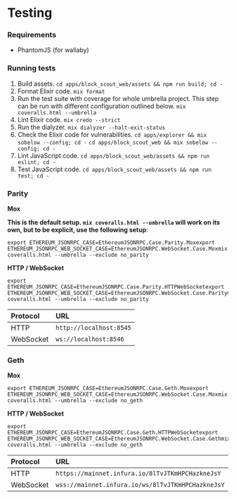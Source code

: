 # Testing

### Requirements

* PhantomJS \(for wallaby\)

### Running tests

1. Build assets. `cd apps/block_scout_web/assets && npm run build; cd -`
2. Format Elixir code. `mix format`
3. Run the test suite with coverage for whole umbrella project. This step can be run with different configuration outlined below. `mix coveralls.html --umbrella`
4. Lint Elixir code. `mix credo --strict`
5. Run the dialyzer. `mix dialyzer --halt-exit-status`
6. Check the Elixir code for vulnerabilities. `cd apps/explorer && mix sobelow --config; cd -` `cd apps/block_scout_web && mix sobelow --config; cd -`
7. Lint JavaScript code. `cd apps/block_scout_web/assets && npm run eslint; cd -`
8. Test JavaScript code. `cd apps/block_scout_web/assets && npm run test; cd -`

### **Parity**

**Mox**

**This is the default setup. `mix coveralls.html --umbrella` will work on its own, but to be explicit, use the following setup**:

```text
export ETHEREUM_JSONRPC_CASE=EthereumJSONRPC.Case.Parity.Moxexport ETHEREUM_JSONRPC_WEB_SOCKET_CASE=EthereumJSONRPC.WebSocket.Case.Moxmix coveralls.html --umbrella --exclude no_parity
```

**HTTP / WebSocket**

```text
export ETHEREUM_JSONRPC_CASE=EthereumJSONRPC.Case.Parity.HTTPWebSocketexport ETHEREUM_JSONRPC_WEB_SOCKET_CASE=EthereumJSONRPC.WebSocket.Case.Paritymix coveralls.html --umbrella --exclude no_parity
```

| Protocol | URL |
| :--- | :--- |
| HTTP | `http://localhost:8545` |
| WebSocket | `ws://localhost:8546` |

### **Geth**

**Mox**

```text
export ETHEREUM_JSONRPC_CASE=EthereumJSONRPC.Case.Geth.Moxexport ETHEREUM_JSONRPC_WEB_SOCKET_CASE=EthereumJSONRPC.WebSocket.Case.Moxmix coveralls.html --umbrella --exclude no_geth
```

**HTTP / WebSocket**

```text
export ETHEREUM_JSONRPC_CASE=EthereumJSONRPC.Case.Geth.HTTPWebSocketexport ETHEREUM_JSONRPC_WEB_SOCKET_CASE=EthereumJSONRPC.WebSocket.Case.Gethmix coveralls.html --umbrella --exclude no_geth
```

| Protocol | URL |
| :--- | :--- |
| HTTP | `https://mainnet.infura.io/8lTvJTKmHPCHazkneJsY` |
| WebSocket | `wss://mainnet.infura.io/ws/8lTvJTKmHPCHazkneJsY` |

